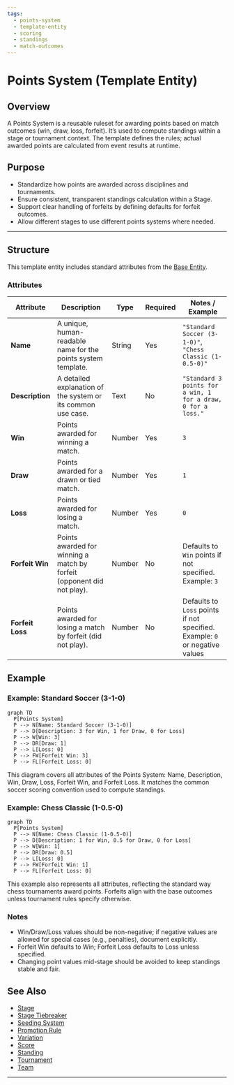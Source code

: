 ```yaml
---
tags:
  - points-system
  - template-entity
  - scoring
  - standings
  - match-outcomes
---
```


# Points System (Template Entity)

## Overview

A Points System is a reusable ruleset for awarding points based on match outcomes (win, draw, loss, forfeit). It’s used to compute standings within a stage or tournament context. The template defines the rules; actual awarded points are calculated from event results at runtime.

## Purpose

- Standardize how points are awarded across disciplines and tournaments.
- Ensure consistent, transparent standings calculation within a Stage.
- Support clear handling of forfeits by defining defaults for forfeit outcomes.
- Allow different stages to use different points systems where needed.

---

## Structure

This template entity includes standard attributes from the [Base Entity](../../foundation/base_entity.md).

### Attributes

| Attribute        | Description                                                            | Type   | Required | Notes / Example                                                             |
| ---------------- | ---------------------------------------------------------------------- | ------ | -------- | --------------------------------------------------------------------------- |
| **Name**         | A unique, human-readable name for the points system template.          | String | Yes      | `"Standard Soccer (3-1-0)"`, `"Chess Classic (1-0.5-0)"`                    |
| **Description**  | A detailed explanation of the system or its common use case.           | Text   | No       | `"Standard 3 points for a win, 1 for a draw, 0 for a loss."`                |
| **Win**          | Points awarded for winning a match.                                    | Number | Yes      | `3`                                                                         |
| **Draw**         | Points awarded for a drawn or tied match.                              | Number | Yes      | `1`                                                                         |
| **Loss**         | Points awarded for losing a match.                                     | Number | Yes      | `0`                                                                         |
| **Forfeit Win**  | Points awarded for winning a match by forfeit (opponent did not play). | Number | No       | Defaults to `Win` points if not specified. Example: `3`                     |
| **Forfeit Loss** | Points awarded for losing a match by forfeit (did not play).           | Number | No       | Defaults to `Loss` points if not specified. Example: `0` or negative values |

<!-- Relationships and detailed considerations omitted per documentation style. -->

## Example

### Example: Standard Soccer (3-1-0)

```mermaid
graph TD
  P[Points System]
  P --> N[Name: Standard Soccer (3-1-0)]
  P --> D[Description: 3 for Win, 1 for Draw, 0 for Loss]
  P --> W[Win: 3]
  P --> DR[Draw: 1]
  P --> L[Loss: 0]
  P --> FW[Forfeit Win: 3]
  P --> FL[Forfeit Loss: 0]
```

This diagram covers all attributes of the Points System: Name, Description, Win, Draw, Loss, Forfeit Win, and Forfeit Loss. It matches the common soccer scoring convention used to compute standings.

### Example: Chess Classic (1-0.5-0)

```mermaid
graph TD
  P[Points System]
  P --> N[Name: Chess Classic (1-0.5-0)]
  P --> D[Description: 1 for Win, 0.5 for Draw, 0 for Loss]
  P --> W[Win: 1]
  P --> DR[Draw: 0.5]
  P --> L[Loss: 0]
  P --> FW[Forfeit Win: 1]
  P --> FL[Forfeit Loss: 0]
```

This example also represents all attributes, reflecting the standard way chess tournaments award points. Forfeits align with the base outcomes unless tournament rules specify otherwise.

### Notes

- Win/Draw/Loss values should be non-negative; if negative values are allowed for special cases (e.g., penalties), document explicitly.
- Forfeit Win defaults to Win; Forfeit Loss defaults to Loss unless specified.
- Changing point values mid-stage should be avoided to keep standings stable and fair.

## See Also

- [Stage](../../discipline/stage/stage.md)
- [Stage Tiebreaker](../../discipline/stage/stage_tiebreaker.md)
- [Seeding System](../../discipline/stage/seeding_system.md)
- [Promotion Rule](../../discipline/stage/promotion_rule.md)
- [Variation](../activity/variation/variation.md)
- [Score](../../schedule/score.md)
- [Standing](../../standing/standing.md)
- [Tournament](../../tournament/tournament.md)
- [Team](../../team/team.md)

---
